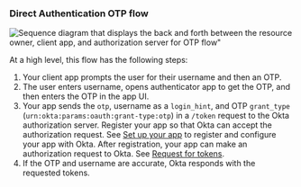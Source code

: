 ### Direct Authentication OTP flow

<div class="three-quarter">

![Sequence diagram that displays the back and forth between the resource owner, client app, and authorization server for OTP flow"](/img/authorization/oauth-otp-grant-flow.png)

</div>

<!-- Source for image. Generated using http://www.plantuml.com/plantuml/uml/

skinparam monochrome true
actor "User" as user
participant "Client App (Your App)" as client
participant "Authorization Server (Okta)" as okta

autonumber "<b>#."
client -> user: Prompts user for username and OTP
user -> client: Enters username and OTP
client -> okta: Sends `otp`, username (`login_hint`), `grant_type` in `/token` request
okta -> client: Sends access token (optionally refresh token)

-->

At a high level, this flow has the following steps:

1. Your client app prompts the user for their username and then an OTP.
1. The user enters username, opens authenticator app to get the OTP, and then enters the OTP in the app UI.
1. Your app sends the `otp`, username as a `login_hint`, and OTP `grant_type` (`urn:okta:params:oauth:grant-type:otp`) in a `/token` request to the Okta authorization server.
    Register your app so that Okta can accept the authorization request. See [Set up your app](#set-up-your-app) to register and configure your app with Okta. After registration, your app can make an authorization request to Okta. See [Request for tokens](#request-for-tokens).
1. If the OTP and username are accurate, Okta responds with the requested tokens.
